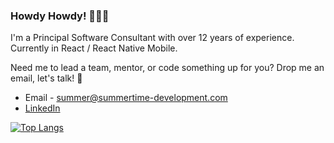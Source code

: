### Howdy Howdy! 👋👋👋

I'm a Principal Software Consultant with over 12 years of experience. Currently in React / React Native Mobile.

Need me to lead a team, mentor, or code something up for you? Drop me an email, let's talk! 🤗

* Email - summer@summertime-development.com
* [LinkedIn](https://www.linkedin.com/in/summertime/)


[![Top Langs](https://github-readme-stats.vercel.app/api/top-langs/?username=GamesOfSummer&layout=compact&theme=radical)](https://github.com/anuraghazra/github-readme-stats)





<!--
**GamesOfSummer/GamesOfSummer** is a ✨ _special_ ✨ repository because its `README.md` (this file) appears on your GitHub profile.

Here are some ideas to get you started:

- 🔭 I’m currently working on ...
- 🌱 I’m currently learning ...
- 👯 I’m looking to collaborate on ...
- 🤔 I’m looking for help with ...
- 💬 Ask me about ...
- 📫 How to reach me: ...
- 😄 Pronouns: ...
- ⚡ Fun fact: ...
-->
